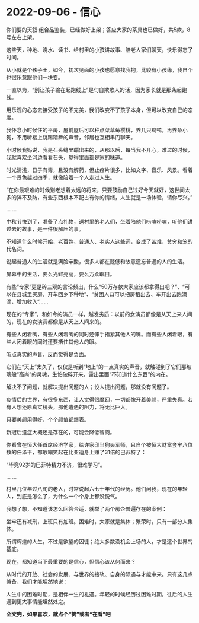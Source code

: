 # 2022-09-06 - 信心

你们要的天叙·组合品鉴装，已经做好上架；答应大家的茶具也已做好，共5款，8号左右上架。

这些天，种地、浇水、读书、给村里的小孩讲故事、陪老人家们聊天，快乐得忘了时间。

从小就是个孩子王，如今，初次见面的小孩也愿意找我抱，比较有小孩缘，我自个也很乐意跟他们一块耍。

一直以为，“别让孩子输在起跑线上”是句自欺欺人的话，因为家长就是那条起跑线。

用乐观的心态去接受孩子的不完美，我们改变不了孩子本身，但可以改变自己的态度。

我怀念小时候住的平房，屋前屋后可以种点菜草莓樱桃，养几只鸡鸭，再养条小狗，不用听楼上跳踢踏舞的声音，邻居也互相串门聊天。

小时候我妈说，我是石头缝里蹦出来的，从那以后，每当我不开心，难过的时候，我就喜欢坐河边看看石头，觉得里面都是家的味道。

时光清浅，日子有毒，且没有解药，但止疼片很多，比如文字、音乐、风景。看着一个景色越过四季，就像陪着一个人走过人生。

“在你最艰难的时候别老想着太远的将来，只要鼓励自己过好今天就好，这世间太多的猝不及防，有些东西根本不配占有你的情绪，人生就是一场体验，请你尽兴。”

... ...

中秋节快到了，准备了点礼物，送村里的老人们，坐着陪他们唠嗑唠嗑，听他们讲过去的故事，是一件很解压的事。

不知道什么时候开始，老百姓、普通人、老实人这些词，变成了苦难、贫穷和笨的代名词。

说起普通人的生活就是满脸辛酸，很多人都在贬低和故意遗忘普通的人的生活。

屏幕中的生活，要么光鲜亮丽，要么万众瞩目。

有些“专家”更是碎三观的言论频出，什么“50万存款大家应该都拿得出吧？”、“可以在县城里买房，开车回乡下种地”、“贫困人口可以把房租出去、车开出去跑滴滴，增加收入”......

现在的“专家”，和如今的演员一样，越发劣质：以前的女演员都像是从天上来人间的，现在的女演员都像是从天上人间来的。

有些人闭着嘴，有些人闭着嘴的同时还伸手捂紧其他人的嘴。而有些人闭着眼，有些人闭着眼的同时还要捂住其他人的眼。

听点真实的声音，反而觉得是负面。

它们在“天上”太久了，仅仅是听到“地上”的一点真实的声音，就触碰到了它们那玻璃般“高尚”的灵魂，生怕破碎开来，露出里面“不知道什么东西”的内在。

解决不了问题，就解决提出问题的人；没人提出问题，那就没有问题了。

疫情后的世界，有很多东西，让人觉得很魔幻，一切都像开着美颜，严重失真。若有人想还原真实镜头，那他遭遇的阻力，将无比巨大。

只要美颜用得好，个个颜值都爆表。

新冠后遗症大概还是存在的，可能会降低智商。

你看曾在恒大任首席经济学家，给许家印当狗头军师，且自个被恒大财富套牢八位数的任泽平，都敢嘲笑起在比亚迪身上赚了31倍的巴菲特了：

“毕竟92岁的巴菲特精力不济，很难学习”。

... ...

村里几位年过八旬的老人，时常说起六七十年代的经历。他们问我，现在的年轻人，到底是怎么了，为什么一个个身上都没锐气。

我想了想，不知道该怎么回答合适，就举了两个房企普遍存在的案例：

坐牢还有减刑，上班只有加班。困难时，大家就是集体；繁荣时，只有一部分人集体。

所谓辉煌的人生，不过是欲望的囚徒；绝大多数没机会上场的人，才是这个世界的基底。

现在，都知道当下最重要的是信心，但信心该从何而来？

从时代的开放、社会的发展、与世界的接轨、自身的际遇与才能中来。只有这几点兼备，我们才能坦然地说：

人生中的困难时期，是相伴一生的礼遇。年轻的时候经历过困难时期，往后的人生遇到更大事情能坦然处之。

**全文完，如果喜欢，就点个“赞”或者“在看”吧**